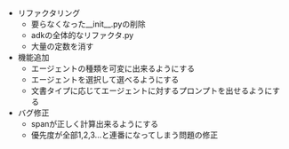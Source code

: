 - リファクタリング
    - 要らなくなった__init__.pyの削除
    - adkの全体的なリファクタ.py
    - 大量の定数を消す
- 機能追加
    - エージェントの種類を可変に出来るようにする
    - エージェントを選択して選べるようにする
    - 文書タイプに応じてエージェントに対するプロンプトを出せるようにする
- バグ修正
  - spanが正しく計算出来るようにする
  - 優先度が全部1,2,3...と連番になってしまう問題の修正
